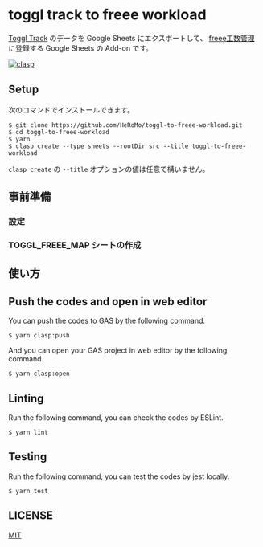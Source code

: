 # toggl track to freee workload

[Toggl Track](https://toggl.com/) のデータを Google Sheets にエクスポートして、
[freee工数管理](https://www.freee.co.jp/lp/project-management/202304_2/?utm_source=google&utm_medium=cpc&utm_campaign=lis1&gad_source=1&gclid=Cj0KCQjwudexBhDKARIsAI-GWYXqBjeqD4Fa1XZHWrv_E8CASc4OQx4voPvx6NuSu20N6WfkGHvXT6AaAtumEALw_wcB)
に登録する Google Sheets の Add-on です。

[![clasp](https://img.shields.io/badge/built%20with-clasp-4285f4.svg)](https://github.com/google/clasp)

## Setup

次のコマンドでインストールできます。

```console
$ git clone https://github.com/HeRoMo/toggl-to-freee-workload.git
$ cd toggl-to-freee-workload
$ yarn 
$ clasp create --type sheets --rootDir src --title toggl-to-freee-workload
```

`clasp create` の `--title` オプションの値は任意で構いません。


## 事前準備

### 設定

[//]: # (TODO: 記述する)


### TOGGL_FREEE_MAP シートの作成

[//]: # (TODO: 記述する)

## 使い方

### 


## Push the codes and open in web editor
You can push the codes to GAS by the following command.

```console
$ yarn clasp:push
```

And you can open your GAS project in web editor by the following command.

```console
$ yarn clasp:open
```

## Linting

Run the following command, you can check the codes by ESLint.

```console
$ yarn lint
```

## Testing

Run the following command, you can test the codes by jest locally.

```console
$ yarn test
```

## LICENSE

[MIT](./LICENSE)
